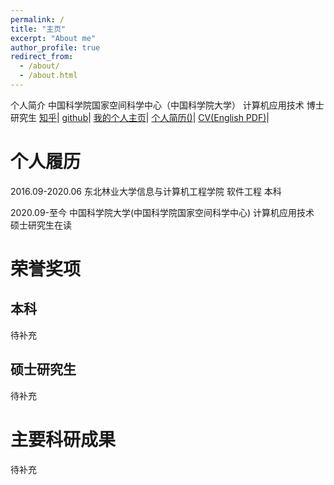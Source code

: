 ```yaml
---
permalink: /
title: "主页"
excerpt: "About me"
author_profile: true
redirect_from: 
  - /about/
  - /about.html
---
```

个人简介
中国科学院国家空间科学中心（中国科学院大学）
计算机应用技术 博士研究生
[知乎](http://academicpages.github.io/files/paper1.pdf)|
[github](http://academicpages.github.io/files/paper1.pdf)|
[我的个人主页](http://academicpages.github.io/files/paper1.pdf)|
[个人简历()](http://academicpages.github.io/files/paper1.pdf)|
[CV(English PDF)](http://academicpages.github.io/files/paper1.pdf)|





个人履历
======
2016.09-2020.06 东北林业大学信息与计算机工程学院 软件工程 本科

2020.09-至今    中国科学院大学(中国科学院国家空间科学中心) 计算机应用技术 硕士研究生在读


荣誉奖项
======

本科
------
待补充

硕士研究生
------
待补充





主要科研成果
======
待补充
